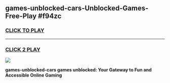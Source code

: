 
## games-unblocked-cars-Unblocked-Games-Free-Play #f94zc
<h3>
<a href="https://us.freeplayer.one?title=games-unblocked-cars&ref=9M">CLICK TO PLAY</a></h3>
<hr>

<h3>
<a href="https://us.freeplayer.one?title=games-unblocked-cars&ref=9M">CLICK 2 PLAY</a>
  
</h3>

<a href="https://us.freeplayer.one?title=games-unblocked-cars&ref=9M"><img src="https://clearcache.store/games.png"></a>


**games-unblocked-cars games unblocked: Your Gateway to Fun and Accessible Online Gaming**
